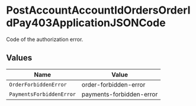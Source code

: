# PostAccountAccountIdOrdersOrderIdPay403ApplicationJSONCode

Code of the authorization error.


## Values

| Name                     | Value                    |
| ------------------------ | ------------------------ |
| `OrderForbiddenError`    | order-forbidden-error    |
| `PaymentsForbiddenError` | payments-forbidden-error |